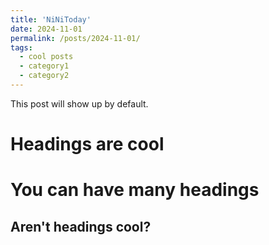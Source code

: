 ```yaml
---
title: 'NiNiToday'
date: 2024-11-01
permalink: /posts/2024-11-01/
tags:
  - cool posts
  - category1
  - category2
---
```


This post will show up by default.

Headings are cool
======

You can have many headings
======

Aren't headings cool?
------
